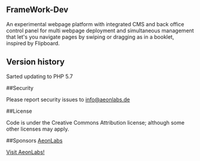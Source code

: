 ## FrameWork-Dev
An experimental webpage platform with integrated CMS and back office control panel for multi webpage deployment and simultaneous management that let's you navigate pages by swiping or dragging as in a booklet, inspired by Flipboard.

## Version history

Sarted updating to PHP 5.7


##Security

Please report security issues to info@aeonlabs.de

##License

Code is under the Creative Commons Attribution license; although some other licenses may apply.

##Sponsors
[AeonLabs](https://camo.githubusercontent.com/b26e187b5d8dd49b81fa17cb99f1d64e41a89a9b/687474703a2f2f61656f6e6c6162732e64652f6d61696e2f636f6e74656e74732f696d616765732f6c6f676f2e706e67)

[Visit AeonLabs!](http://www.aeonlabs.de)
